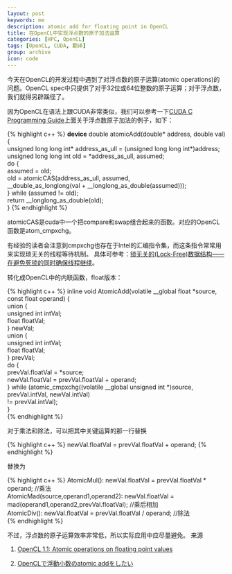 ```yaml
---
layout: post
keywords: me
description: atomic add for floating point in OpenCL
title: 在OpenCL中实现浮点数的原子加法运算
categories: [HPC, OpenCL]
tags: [OpenCL, CUDA, 翻译]
group: archive
icon: code
---
```

今天在OpenCL的开发过程中遇到了对浮点数的原子运算(atomic operations)的问题。OpenCL spec中只提供了对于32位或64位整数的原子运算；对于浮点数，我们就得另辟蹊径了。

<!-- more -->

因为OpenCL在语法上跟CUDA非常类似，我们可以参考一下[CUDA C Programming Guide](http://developer.nvidia.com/cuda/nvidia-gpu-computing-documentation)上面关于浮点数原子加法的例子，如下：

{% highlight c++ %}
__device__ double atomicAdd(double* address, double val)  
{  
  unsigned long long int* address_as_ull = (unsigned long long int*)address;  
  unsigned long long int old = *address_as_ull, assumed;  
  do {  
    assumed = old;  
    old = atomicCAS(address_as_ull, assumed,   
                    __double_as_longlong(val + __longlong_as_double(assumed)));  
  } while (assumed != old);  
  return __longlong_as_double(old);  
}
{% endhighlight %}

atomicCAS是cuda中一个把compare和swap组合起来的函数。对应的OpenCL函数是atom_cmpxchg。

有经验的读者会注意到cmpxchg也存在于Intel的汇编指令集，而这条指令常常用来实现琐无关的线程等待机制。
具体可参考：[锁无关的(Lock-Free)数据结构——在避免死锁的同时确保线程继续](http://blog.csdn.net/pongba/article/details/588638)。

转化成OpenCL中的内联函数，float版本：

{% highlight c++ %}
inline void AtomicAdd(volatile __global float *source, const float operand) {  
    union {  
        unsigned int intVal;  
        float floatVal;  
    } newVal;  
    union {  
        unsigned int intVal;  
        float floatVal;  
    } prevVal;  
    do {  
        prevVal.floatVal = *source;  
        newVal.floatVal = prevVal.floatVal + operand;  
    } while (atomic_cmpxchg((volatile __global unsigned int *)source,   
                             prevVal.intVal, newVal.intVal)   
                             != prevVal.intVal);  
}  
{% endhighlight %}

对于乘法和除法，可以把其中关键运算的那一行替换

{% highlight c++ %}
newVal.floatVal = prevVal.floatVal + operand;
{% endhighlight %}

替换为

{% highlight c++ %}
AtomicMul(): newVal.floatVal = prevVal.floatVal * operand; //乘法  
AtomicMad(source,operand1,operand2): newVal.floatVal = mad(operand1,operand2,prevVal.floatVal); //乘后相加  
AtomicDiv(): newVal.floatVal = prevVal.floatVal / operand;  //除法  
{% endhighlight %}

不过，浮点数的原子运算效率非常低，所以实际应用中应尽量避免。
来源

1. [OpenCL 1.1: Atomic operations on floating point values](http://suhorukov.blogspot.com/2011/12/opencl-11-atomic-operations-on-floating.html)

2. [OpenCLで浮動小数のatomic addをしたい](http://d.hatena.ne.jp/aont/20110627/1309192561)
